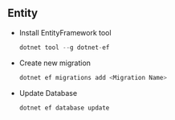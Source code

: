 ## Entity
* Install EntityFramework tool
    ```javascript 
    dotnet tool --g dotnet-ef
    
* Create new migration
  ```javascript
  dotnet ef migrations add <Migration Name>
  
* Update Database
  ```javascript
  dotnet ef database update
